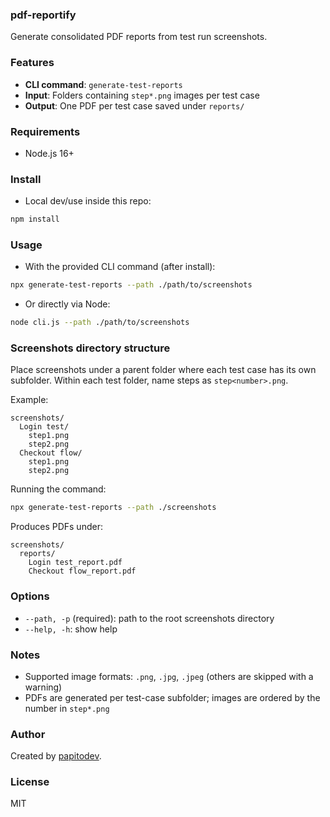 ### pdf-reportify

Generate consolidated PDF reports from test run screenshots.

### Features
- **CLI command**: `generate-test-reports`
- **Input**: Folders containing `step*.png` images per test case
- **Output**: One PDF per test case saved under `reports/`

### Requirements
- Node.js 16+

### Install
- Local dev/use inside this repo:
```bash
npm install
```

### Usage
- With the provided CLI command (after install):
```bash
npx generate-test-reports --path ./path/to/screenshots
```

- Or directly via Node:
```bash
node cli.js --path ./path/to/screenshots
```

### Screenshots directory structure
Place screenshots under a parent folder where each test case has its own subfolder. Within each test folder, name steps as `step<number>.png`.

Example:
```
screenshots/
  Login test/
    step1.png
    step2.png
  Checkout flow/
    step1.png
    step2.png
```

Running the command:
```bash
npx generate-test-reports --path ./screenshots
```

Produces PDFs under:
```
screenshots/
  reports/
    Login test_report.pdf
    Checkout flow_report.pdf
```

### Options
- `--path, -p` (required): path to the root screenshots directory
- `--help, -h`: show help

### Notes
- Supported image formats: `.png`, `.jpg`, `.jpeg` (others are skipped with a warning)
- PDFs are generated per test-case subfolder; images are ordered by the number in `step*.png`

### Author
Created by [papitodev](https://github.com/papitodev).

### License
MIT


